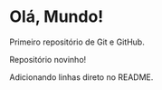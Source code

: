 # Olá, Mundo!
 Primeiro repositório de Git e GitHub.

Repositório novinho!

Adicionando  linhas direto no  README.
